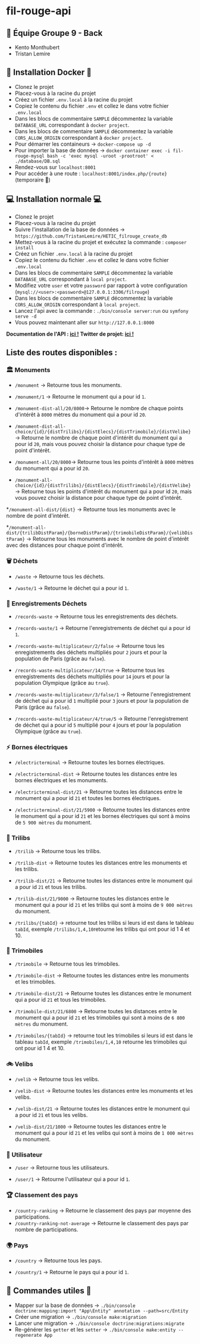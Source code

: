 # fil-rouge-api

## 💪 Équipe Groupe 9 - Back

- Kento Monthubert
- Tristan Lemire

## 🐳 Installation Docker 🐳

- Clonez le projet
- Placez-vous à la racine du projet
- Créez un fichier `.env.local` à la racine du projet
- Copiez le contenu du fichier `.env` et collez le dans votre fichier `.env.local`
- Dans les blocs de commentaire `SAMPLE` décommentez la variable `DATABASE_URL` correspondant à `docker project`.
- Dans les blocs de commentaire `SAMPLE` décommentez la variable `CORS_ALLOW_ORIGIN` correspondant à `docker project`.
- Pour démarrer les containeurs -> `docker-compose up -d`
- Pour importer la base de données -> `docker container exec -i fil-rouge-mysql bash -c 'exec mysql -uroot -prootroot' < ./database/DB.sql`
- Rendez-vous sur `localhost:8001`
- Pour accéder à une route : `localhost:8001/index.php/{route}` (temporaire 🥵)

## 💻 Installation normale 💻

- Clonez le projet
- Placez-vous à la racine du projet
- Suivre l'installation de la base de données -> `https://github.com/TristanLemire/HETIC_filrouge_create_db`
- Mettez-vous à la racine du projet et exécutez la commande : `composer install`
- Créez un fichier `.env.local` à la racine du projet
- Copiez le contenu du fichier `.env` et collez le dans votre fichier `.env.local`
- Dans les blocs de commentaire `SAMPLE` décommentez la variable `DATABASE_URL` correspondant à `local project`.
- Modifiez votre `user` et votre `password` par rapport à votre configuration (`mysql://<user>:<password>@127.0.0.1:3306/filrouge`)
- Dans les blocs de commentaire `SAMPLE` décommentez la variable `CORS_ALLOW_ORIGIN` correspondant à `local project`.
- Lancez l'api avec la commande : `./bin/console server:run` ou `symfony serve -d`
- Vous pouvez maintenant aller sur `http://127.0.0.1:8000`

**Documentation de l'API : [ici !](https://greenparis.docs.apiary.io)**
**Twitter de projet: [ici !](https://twitter.com/MarvelousBot)**

## Liste des routes disponibles :

### 🏛️ Monuments

- `/monument` -> Retourne tous les monuments.

- `/monument/1` -> Retourne le monument qui a pour id `1`.

- `/monument-dist-all/20/8000`-> Retourne le nombre de chaque points d'intérêt à `8000` mètres du monument qui a pour id `20`.

- `/monument-dist-all-choice/{id}/{distTrilibs}/{distElecs}/{distTrimobile}/{distVelibe}` -> Retourne le nombre de chaque point d'intérêt du monument qui a pour id `20`, mais vous pouvez choisir la distance pour chaque type de point d'intérêt.

- `/monument-all/20/8000`-> Retourne tous les points d'intérêt à `8000` mètres du monument qui a pour id `20`.

- `/monument-all-choice/{id}/{distTrilibs}/{distElecs}/{distTrimobile}/{distVelibe}` -> Retourne tous les points d'intérêt du monument qui a pour id `20`, mais vous pouvez choisir la distance pour chaque type de point d'intérêt.

\*`/monument-all-dist/{dist}` -> Retourne tous les monuments avec le nombre de point d'intérêt.

\*`/monument-all-dist/{trilibDistParam}/{borneDistParam}/{trimobileDistParam}/{velibDistParam}` -> Retourne tous les monuments avec le nombre de point d'intérêt avec des distances pour chaque point d'intérêt.

### 🗑️ Déchets

- `/waste` -> Retourne tous les déchets.

- `/waste/1` -> Retourne le déchet qui a pour id `1`.

### 🚯 Enregistrements Déchets

- `/records-waste` -> Retourne tous les enregistrements des déchets.

- `/records-waste/1` -> Retourne l'enregistrements de déchet qui a pour id `1`.

- `/records-waste-multiplicateur/2/false` -> Retourne tous les enregistrements des déchets multipliés pour `2` jours et pour la population de Paris (grâce au `false`).

- `/records-waste-multiplicateur/14/true` -> Retourne tous les enregistrements des déchets multipliés pour `14` jours et pour la population Olympique (grâce au `true`).

- `/records-waste-multiplicateur/3/false/1` -> Retourne l'enregistrement de déchet qui a pour id `1` multiplié pour `3` jours et pour la population de Paris (grâce au `false`).

- `/records-waste-multiplicateur/4/true/5` -> Retourne l'enregistrement de déchet qui a pour id `5` multiplié pour `4` jours et pour la population Olympique (grâce au `true`).

### ⚡ Bornes électriques

- `/electricterminal` -> Retourne toutes les bornes électriques.

- `/electricterminal-dist` -> Retourne toutes les distances entre les bornes électriques et les monuments.

- `/electricterminal-dist/21` -> Retourne toutes les distances entre le monument qui a pour id `21` et toutes les bornes électriques.

- `/electricterminal-dist/21/5900` -> Retourne toutes les distances entre le monument qui a pour id `21` et les bornes électriques qui sont à moins de `5 900 mètres` du monument.

### 🚮 Trilibs

- `/trilib` -> Retourne tous les trilibs.

- `/trilib-dist` -> Retourne toutes les distances entre les monuments et les trilibs.

- `/trilib-dist/21` -> Retourne toutes les distances entre le monument qui a pour id `21` et tous les trilibs.

- `/trilib-dist/21/9000` -> Retourne toutes les distances entre le monument qui a pour id `21` et les trilibs qui sont à moins de `9 000 mètres` du monument.

- `/trilibs/{tabId}` -> retourne tout les trilibs si leurs id est dans le tableau `tabId`, exemple `/trilibs/1,4,10`retourne les trilibs qui ont pour id 1 4 et 10.

### 🚚 Trimobiles

- `/trimobile` -> Retourne tous les trimobiles.

- `/trimobile-dist` -> Retourne toutes les distances entre les monuments et les trimobiles.

- `/trimobile-dist/21` -> Retourne toutes les distances entre le monument qui a pour id `21` et tous les trimobiles.

- `/trimobile-dist/21/6800` -> Retourne toutes les distances entre le monument qui a pour id `21` et les trimobiles qui sont à moins de `6 800 mètres` du monument.

- `/trimobiles/{tabId}` -> retourne tout les trimobiles si leurs id est dans le tableau `tabId`, exemple `/trimobiles/1,4,10` retourne les trimobiles qui ont pour id 1 4 et 10.

### 🚲 Velibs

- `/velib` -> Retourne tous les velibs.

- `/velib-dist` -> Retourne toutes les distances entre les monuments et les velibs.

- `/velib-dist/21` -> Retourne toutes les distances entre le monument qui a pour id `21` et tous les velibs.

- `/velib-dist/21/1000` -> Retourne toutes les distances entre le monument qui a pour id `21` et les velibs qui sont à moins de `1 000 mètres` du monument.

### 🙎 Utilisateur

- `/user` -> Retourne tous les utilisateurs.

- `/user/1` -> Retourne l'utilisateur qui a pour id `1`.

### 🏆 Classement des pays

- `/country-ranking` -> Retourne le classement des pays par moyenne des participations.
- `/country-ranking-not-average` -> Retourne le classement des pays par nombre de participations.

### 🌍 Pays

- `/country` -> Retourne tous les pays.

- `/country/1` -> Retourne le pays qui a pour id `1`.

## 🙂 Commandes utiles 🙂

- Mapper sur la base de données -> `./bin/console doctrine:mapping:import "App\Entity" annotation --path=src/Entity`
- Créer une migration -> `./bin/console make:migration`
- Lancer une migration -> `./bin/console doctrine:migrations:migrate`
- Re-générer les `getter` et les `setter` -> `./bin/console make:entity --regenerate App`
